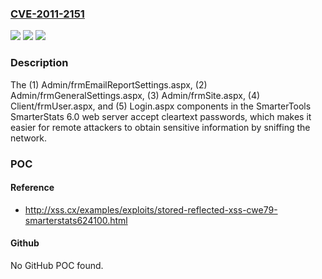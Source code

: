 ### [CVE-2011-2151](https://cve.mitre.org/cgi-bin/cvename.cgi?name=CVE-2011-2151)
![](https://img.shields.io/static/v1?label=Product&message=n%2Fa&color=blue)
![](https://img.shields.io/static/v1?label=Version&message=n%2Fa&color=blue)
![](https://img.shields.io/static/v1?label=Vulnerability&message=n%2Fa&color=brighgreen)

### Description

The (1) Admin/frmEmailReportSettings.aspx, (2) Admin/frmGeneralSettings.aspx, (3) Admin/frmSite.aspx, (4) Client/frmUser.aspx, and (5) Login.aspx components in the SmarterTools SmarterStats 6.0 web server accept cleartext passwords, which makes it easier for remote attackers to obtain sensitive information by sniffing the network.

### POC

#### Reference
- http://xss.cx/examples/exploits/stored-reflected-xss-cwe79-smarterstats624100.html

#### Github
No GitHub POC found.

